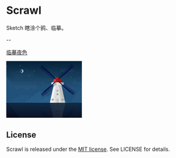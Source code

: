 # Scrawl

Sketch 瞎涂个鸦、临摹。

--

 [临摹夜色](https://design.tutsplus.com/tutorials/how-to-create-a-windmill-illustration-in-sketch--cms-26624)

<img src="Source/Moom/夜色.png" width="40%">



















## License	

Scrawl is released under the [MIT license](LICENSE). See LICENSE for details.

